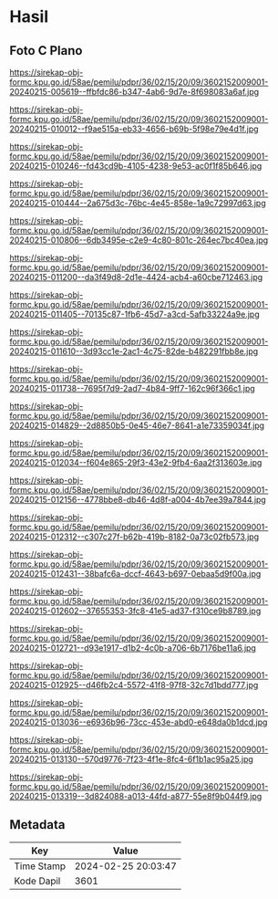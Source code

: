 # Hasil

## Foto C Plano

https://sirekap-obj-formc.kpu.go.id/58ae/pemilu/pdpr/36/02/15/20/09/3602152009001-20240215-005619--ffbfdc86-b347-4ab6-9d7e-8f698083a6af.jpg

https://sirekap-obj-formc.kpu.go.id/58ae/pemilu/pdpr/36/02/15/20/09/3602152009001-20240215-010012--f9ae515a-eb33-4656-b69b-5f98e79e4d1f.jpg

https://sirekap-obj-formc.kpu.go.id/58ae/pemilu/pdpr/36/02/15/20/09/3602152009001-20240215-010246--fd43cd9b-4105-4238-9e53-ac0f1f85b646.jpg

https://sirekap-obj-formc.kpu.go.id/58ae/pemilu/pdpr/36/02/15/20/09/3602152009001-20240215-010444--2a675d3c-76bc-4e45-858e-1a9c72997d63.jpg

https://sirekap-obj-formc.kpu.go.id/58ae/pemilu/pdpr/36/02/15/20/09/3602152009001-20240215-010806--6db3495e-c2e9-4c80-801c-264ec7bc40ea.jpg

https://sirekap-obj-formc.kpu.go.id/58ae/pemilu/pdpr/36/02/15/20/09/3602152009001-20240215-011200--da3f49d8-2d1e-4424-acb4-a60cbe712463.jpg

https://sirekap-obj-formc.kpu.go.id/58ae/pemilu/pdpr/36/02/15/20/09/3602152009001-20240215-011405--70135c87-1fb6-45d7-a3cd-5afb33224a9e.jpg

https://sirekap-obj-formc.kpu.go.id/58ae/pemilu/pdpr/36/02/15/20/09/3602152009001-20240215-011610--3d93cc1e-2ac1-4c75-82de-b482291fbb8e.jpg

https://sirekap-obj-formc.kpu.go.id/58ae/pemilu/pdpr/36/02/15/20/09/3602152009001-20240215-011738--7695f7d9-2ad7-4b84-9ff7-162c96f366c1.jpg

https://sirekap-obj-formc.kpu.go.id/58ae/pemilu/pdpr/36/02/15/20/09/3602152009001-20240215-014829--2d8850b5-0e45-46e7-8641-a1e73359034f.jpg

https://sirekap-obj-formc.kpu.go.id/58ae/pemilu/pdpr/36/02/15/20/09/3602152009001-20240215-012034--f604e865-29f3-43e2-9fb4-6aa2f313603e.jpg

https://sirekap-obj-formc.kpu.go.id/58ae/pemilu/pdpr/36/02/15/20/09/3602152009001-20240215-012156--4778bbe8-db46-4d8f-a004-4b7ee39a7844.jpg

https://sirekap-obj-formc.kpu.go.id/58ae/pemilu/pdpr/36/02/15/20/09/3602152009001-20240215-012312--c307c27f-b62b-419b-8182-0a73c02fb573.jpg

https://sirekap-obj-formc.kpu.go.id/58ae/pemilu/pdpr/36/02/15/20/09/3602152009001-20240215-012431--38bafc6a-dccf-4643-b697-0ebaa5d9f00a.jpg

https://sirekap-obj-formc.kpu.go.id/58ae/pemilu/pdpr/36/02/15/20/09/3602152009001-20240215-012602--37655353-3fc8-41e5-ad37-f310ce9b8789.jpg

https://sirekap-obj-formc.kpu.go.id/58ae/pemilu/pdpr/36/02/15/20/09/3602152009001-20240215-012721--d93e1917-d1b2-4c0b-a706-6b7176be11a6.jpg

https://sirekap-obj-formc.kpu.go.id/58ae/pemilu/pdpr/36/02/15/20/09/3602152009001-20240215-012925--d46fb2c4-5572-41f8-97f8-32c7d1bdd777.jpg

https://sirekap-obj-formc.kpu.go.id/58ae/pemilu/pdpr/36/02/15/20/09/3602152009001-20240215-013036--e6936b96-73cc-453e-abd0-e648da0b1dcd.jpg

https://sirekap-obj-formc.kpu.go.id/58ae/pemilu/pdpr/36/02/15/20/09/3602152009001-20240215-013130--570d9776-7f23-4f1e-8fc4-6f1b1ac95a25.jpg

https://sirekap-obj-formc.kpu.go.id/58ae/pemilu/pdpr/36/02/15/20/09/3602152009001-20240215-013319--3d824088-a013-44fd-a877-55e8f9b044f9.jpg


## Metadata

| Key        | Value               |
| ---------- | ------------------- |
| Time Stamp | 2024-02-25 20:03:47 |
| Kode Dapil | 3601                |




